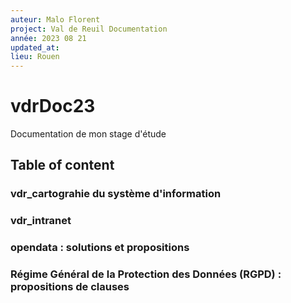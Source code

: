 ```yaml
---
auteur: Malo Florent
project: Val de Reuil Documentation
année: 2023 08 21
updated_at: 
lieu: Rouen
---
```

# vdrDoc23
Documentation de mon stage d'étude
## Table of content
### vdr_cartograhie du système d'information
### vdr_intranet
### opendata : solutions et propositions
### Régime Général de la Protection des Données (RGPD) : propositions de clauses
